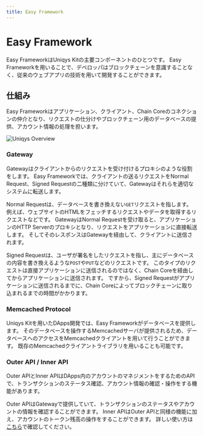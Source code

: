 ```yaml
---
title: Easy Framework
---
```


# Easy Framework

Easy FrameworkはUniqys Kitの主要コンポーネントのひとつです。
Easy Frameworkを用いることで、デベロッパはブロックチェーンを意識することなく、従来のウェブアプリの技術を用いて開発することができます。

## 仕組み

Easy Frameworkはアプリケーション、クライアント、Chain Coreのコネクションの仲介となり、リクエストの仕分けやブロックチェーン用のデータベースの提供、アカウント情報の処理を担います。

<img :src="$withBase('/uniqys-overview.png')" alt="Uniqys Overview">

### Gateway

Gatewayはクライアントからのリクエストを受け付けるプロキシのような役割をします。
Easy Frameworkでは、クライアントの送るリクエストをNormal Request、Signed Requestの二種類に分けていて、Gatewayはそれらを適切なシステムに転送します。

Normal Requestは、データベースを書き換えない`GET`リクエストを指します。
例えば、ウェブサイトのHTMLをフェッチするリクエストやデータを取得するリクエストなどです。
GatewayはNormal Requestを受け取ると、アプリケーションのHTTP Serverのプロキシとなり、リクエストをアプリケーションに直接転送します。
そしてそのレスポンスはGatewayを経由して、クライアントに送信されます。

Signed Requestは、ユーザが署名をしたリクエストを指し、主にデータベースの内容を書き換えるような`POST`や`PUT`などのリクエストです。
このタイプのリクエストは直接アプリケーションに送信されるのではなく、Chain Coreを経由してからアプリケーションに送信されます。
ですから、Signed Requestがアプリケーションに送信されるまでに、Chain Coreによってブロックチェーンに取り込まれるまでの時間がかかります。

### Memcached Protocol

Uniqys Kitを用いたDApps開発では、Easy Frameworkがデータベースを提供します。
そのデータベースを操作するMemcachedサーバが提供されるため、データベースへのアクセスをMemcachedクライアントを用いて行うことができます。
既存のMemcachedクライアントライブラリを用いることも可能です。

### Outer API / Inner API

Outer APIとInner APIはDApps内のアカウントのマネジメントをするためのAPIで、トランザクションのステータス確認、アカウント情報の確認・操作をする機能があります。

Outer APIはGatewayで提供していて、トランザクションのステータスやアカウントの情報を確認することができます。
Inner APIはOuter APIと同様の機能に加え、アカウントのトークン残高の操作をすることができます。
詳しい使い方は[こちら](/ja/easy-framework/api.md)で確認してください。
